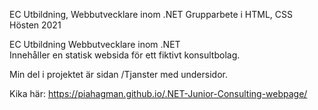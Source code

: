 EC Utbildning, Webbutvecklare inom .NET
Grupparbete i HTML, CSS <br>
Hösten 2021 <br>


EC Utbildning Webbutvecklare inom .NET <br>
Innehåller en statisk websida för ett fiktivt konsultbolag.  <br>


Min del i projektet är sidan /Tjanster med undersidor. <br>

Kika här: https://piahagman.github.io/.NET-Junior-Consulting-webpage/
